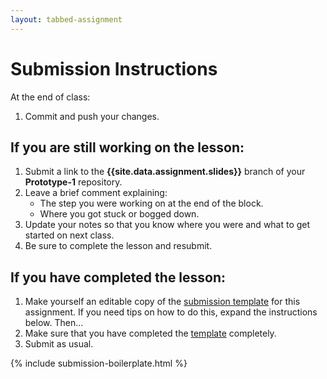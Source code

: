 ```yaml
---
layout: tabbed-assignment
---
```


# Submission Instructions

At the end of class:

1. Commit and push your changes.

## If you are still working on the lesson:

1. Submit a link to the **{{site.data.assignment.slides}}** branch of your **Prototype-1** repository.
1. Leave a brief comment explaining:
   - The step you were working on at the end of the block.
   - Where you got stuck or bogged down.
1. Update your notes so that you know where you were and what to get started on next class.
1. Be sure to complete the lesson and resubmit.

## If you have completed the lesson:

1. Make yourself an editable copy of the [submission template][template] for this assignment. 
If you need tips on how to do this, expand the instructions below. Then…
1. Make sure that you have completed the [template][] completely.
1. Submit as usual.

{% include submission-boilerplate.html %}

<!-- Don't edit links here, change them in _data/assignment.yml instead, -->

[slides]: <{{site.data.assignment.slides}}>
[template]: <{{site.data.assignment.template}}>
